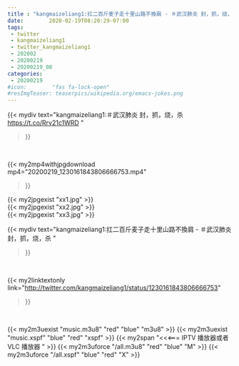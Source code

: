 ```yaml
---
title : "kangmaizeliang1:扛二百斤麦子走十里山路不換肩 - ＃武汉肺炎 封，抓，烧，杀 "
date:        2020-02-19T08:20:29-07:00
tags:
 - twitter
 - kangmaizeliang1
 - twitter_kangmaizeliang1
 - 202002
 - 20200219
 - 20200219_08
categories:
 - 20200219
#icon:        "fas fa-lock-open"
#resImgTeaser: teaserpics/wikipedia.org/emacs-jokes.png
---
```


{{< mydiv text="kangmaizeliang1:＃武汉肺炎 封，抓，烧，杀 https://t.co/Rrv21c1WRD "
>}}
<br>


{{< my2mp4withjpgdownload mp4="20200219_1230161843806666753.mp4"
>}}

{{< my2jpgexist "xx1.jpg" >}}<br>
{{< my2jpgexist "xx2.jpg" >}}<br>
{{< my2jpgexist "xx3.jpg" >}}<br>



{{< mydiv text="kangmaizeliang1:扛二百斤麦子走十里山路不換肩 - ＃武汉肺炎 封，抓，烧，杀 "
>}}
<br>

{{< my2linktextonly link="http://twitter.com/kangmaizeliang1/status/1230161843806666753"
>}}


<br>

{{< my2m3uexist "music.m3u8" "red"  "blue" "m3u8" >}} {{< my2m3uexist "music.xspf" "blue" "red"  "xspf" >}} {{< my2span "<<<=== IPTV 播放器或者 VLC 播放器 " >}} {{< my2m3uforce "/all.m3u8" "red"  "blue" "M" >}} {{< my2m3uforce "/all.xspf" "blue" "red"  "X" >}} 
